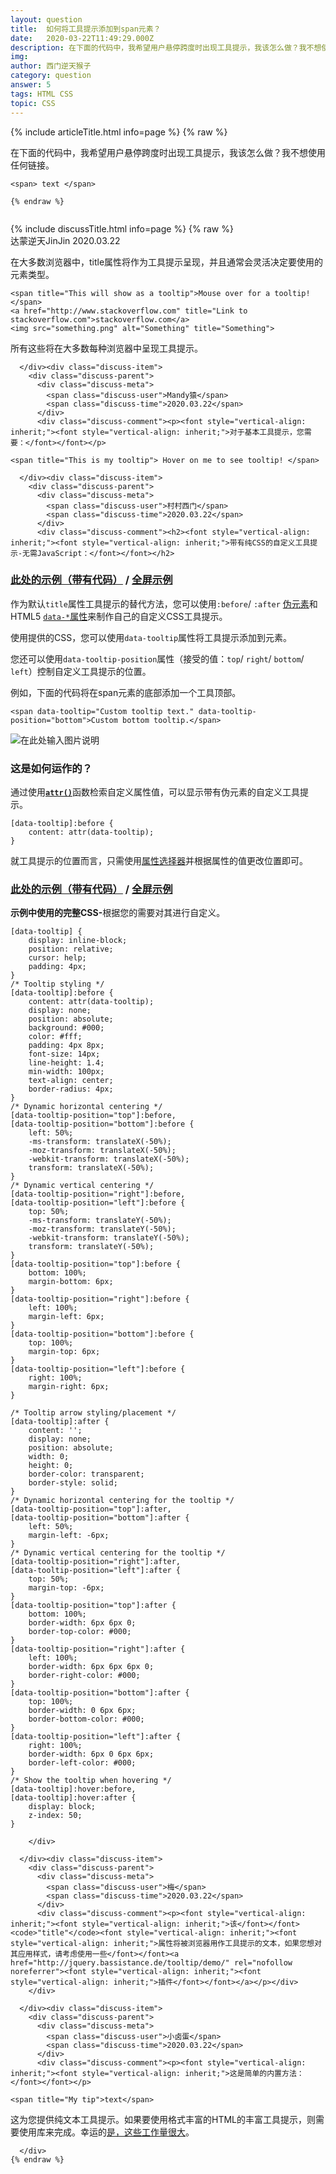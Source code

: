 ```yaml
---
layout: question
title:  如何将工具提示添加到span元素？
date:   2020-03-22T11:49:29.000Z
description: 在下面的代码中，我希望用户悬停跨度时出现工具提示，我该怎么做？我不想使用任何链接。<span> text </span>...
img: 
author: 西门逆天猴子
category: question
answer: 5
tags: HTML CSS
topic: CSS
---
```

<div class="article-root">
  <div class="article">
    {% include articleTitle.html info=page %}
    {% raw %}
    <div class="article-content"><p><font style="vertical-align: inherit;"><font style="vertical-align: inherit;">在下面的代码中，我希望用户悬停跨度时出现工具提示，我该怎么做？</font><font style="vertical-align: inherit;">我不想使用任何链接。</font></font></p>

<pre><code>&lt;span&gt; text &lt;/span&gt;
</code></pre></div>
    {% endraw %}
  </div>
  <p style="height: 0;width:0;overflow: hidden;"> 第2555篇《如何将工具提示添加到span元素？》来自Winter(https://github.com/aiyld/aiyld.github.io)的站点</p>
  <div class="discuss-wrapper">
    {% include discussTitle.html info=page %}
    {% raw %}
    <div class="discuss-item">
        <div class="discuss-parent">
          <div class="discuss-meta">
            <span class="discuss-user">达蒙逆天JinJin</span>
            <span class="discuss-time">2020.03.22</span>
          </div>
          <div class="discuss-comment"><p><font style="vertical-align: inherit;"><font style="vertical-align: inherit;">在大多数浏览器中，title属性将作为工具提示呈现，并且通常会灵活决定要使用的元素类型。</font></font></p>

<pre><code>&lt;span title="This will show as a tooltip"&gt;Mouse over for a tooltip!&lt;/span&gt;<font></font>
&lt;a href="http://www.stackoverflow.com" title="Link to stackoverflow.com"&gt;stackoverflow.com&lt;/a&gt;<font></font>
&lt;img src="something.png" alt="Something" title="Something"&gt;<font></font>
</code></pre>

<p><font style="vertical-align: inherit;"><font style="vertical-align: inherit;">所有这些将在大多数每种浏览器中呈现工具提示。 </font></font></p></div>
        </div>
        
      </div><div class="discuss-item">
        <div class="discuss-parent">
          <div class="discuss-meta">
            <span class="discuss-user">Mandy猿</span>
            <span class="discuss-time">2020.03.22</span>
          </div>
          <div class="discuss-comment"><p><font style="vertical-align: inherit;"><font style="vertical-align: inherit;">对于基本工具提示，您需要：</font></font></p>

<p></p><div class="snippet" data-lang="js" data-hide="false" data-console="true" data-babel="false">
<div class="snippet-code">
<pre class="snippet-code-html lang-html prettyprint-override"><code>&lt;span title="This is my tooltip"&gt; Hover on me to see tooltip! &lt;/span&gt;</code></pre>
</div>
</div>
<p></p></div>
        </div>
        
      </div><div class="discuss-item">
        <div class="discuss-parent">
          <div class="discuss-meta">
            <span class="discuss-user">村村西门</span>
            <span class="discuss-time">2020.03.22</span>
          </div>
          <div class="discuss-comment"><h2><font style="vertical-align: inherit;"><font style="vertical-align: inherit;">带有纯CSS的自定义工具提示-无需JavaScript：</font></font></h2>

<h3><a href="http://jsfiddle.net/8nnwytbL/" rel="noreferrer"><font style="vertical-align: inherit;"><font style="vertical-align: inherit;">此处的示例（带有代码）</font></font></a><font style="vertical-align: inherit;"><font style="vertical-align: inherit;"> / </font></font><a href="http://jsfiddle.net/8nnwytbL/show" rel="noreferrer"><font style="vertical-align: inherit;"><font style="vertical-align: inherit;">全屏示例</font></font></a></h3>

<p><font style="vertical-align: inherit;"><font style="vertical-align: inherit;">作为默认</font></font><code>title</code><font style="vertical-align: inherit;"><font style="vertical-align: inherit;">属性工具提示</font><font style="vertical-align: inherit;">的替代方法</font><font style="vertical-align: inherit;">，您可以使用</font></font><code>:before</code><font style="vertical-align: inherit;"><font style="vertical-align: inherit;">/ </font></font><code>:after</code> <a href="https://developer.mozilla.org/en-US/docs/Web/CSS/Pseudo-elements" rel="noreferrer"><font style="vertical-align: inherit;"><font style="vertical-align: inherit;">伪元素</font></font></a><font style="vertical-align: inherit;"><font style="vertical-align: inherit;">和HTML5 </font></font><a href="https://developer.mozilla.org/en-US/docs/Web/Guide/HTML/Using_data_attributes" rel="noreferrer"><code>data-*</code><font style="vertical-align: inherit;"><font style="vertical-align: inherit;">属性</font></font></a><font style="vertical-align: inherit;"><font style="vertical-align: inherit;">来制作自己的自定义CSS工具提示</font><font style="vertical-align: inherit;">。</font></font></p>

<p><font style="vertical-align: inherit;"><font style="vertical-align: inherit;">使用提供的CSS，您可以使用</font></font><code>data-tooltip</code><font style="vertical-align: inherit;"><font style="vertical-align: inherit;">属性</font><font style="vertical-align: inherit;">将工具提示添加到元素</font><font style="vertical-align: inherit;">。</font></font></p>

<p><font style="vertical-align: inherit;"><font style="vertical-align: inherit;">您还可以使用</font></font><code>data-tooltip-position</code><font style="vertical-align: inherit;"><font style="vertical-align: inherit;">属性（接受的值：</font></font><code>top</code><font style="vertical-align: inherit;"><font style="vertical-align: inherit;">/ </font></font><code>right</code><font style="vertical-align: inherit;"><font style="vertical-align: inherit;">/ </font></font><code>bottom</code><font style="vertical-align: inherit;"><font style="vertical-align: inherit;">/ </font></font><code>left</code><font style="vertical-align: inherit;"><font style="vertical-align: inherit;">）</font><font style="vertical-align: inherit;">控制自定义工具提示的位置</font><font style="vertical-align: inherit;">。</font></font></p>

<p><font style="vertical-align: inherit;"><font style="vertical-align: inherit;">例如，下面的代码将在span元素的底部添加一个工具顶部。</font></font></p>

<pre><code>&lt;span data-tooltip="Custom tooltip text." data-tooltip-position="bottom"&gt;Custom bottom tooltip.&lt;/span&gt;
</code></pre>

<p><img src="https://i.stack.imgur.com/t6DjL.png" alt="在此处输入图片说明"></p>

<h3><font style="vertical-align: inherit;"><font style="vertical-align: inherit;">这是如何运作的？</font></font></h3>

<p><font style="vertical-align: inherit;"><font style="vertical-align: inherit;">通过使用</font></font><a href="https://developer.mozilla.org/en-US/docs/Web/CSS/attr" rel="noreferrer"><strong><code>attr()</code></strong></a><font style="vertical-align: inherit;"><font style="vertical-align: inherit;">函数</font><font style="vertical-align: inherit;">检索自定义属性值，可以显示带有伪元素的自定义工具提示</font><font style="vertical-align: inherit;">。</font></font></p>

<pre><code>[data-tooltip]:before {<font></font>
    content: attr(data-tooltip);<font></font>
}<font></font>
</code></pre>

<p><font style="vertical-align: inherit;"><font style="vertical-align: inherit;">就工具提示的位置而言，只需使用</font></font><a href="https://developer.mozilla.org/en-US/docs/Web/CSS/Attribute_selectors" rel="noreferrer"><font style="vertical-align: inherit;"><font style="vertical-align: inherit;">属性选择器</font></font></a><font style="vertical-align: inherit;"><font style="vertical-align: inherit;">并根据属性的值更改位置即可。</font></font></p>

<h3><a href="http://jsfiddle.net/8nnwytbL/" rel="noreferrer"><font style="vertical-align: inherit;"><font style="vertical-align: inherit;">此处的示例（带有代码）</font></font></a><font style="vertical-align: inherit;"><font style="vertical-align: inherit;"> / </font></font><a href="http://jsfiddle.net/8nnwytbL/show" rel="noreferrer"><font style="vertical-align: inherit;"><font style="vertical-align: inherit;">全屏示例</font></font></a></h3>

<p><strong><font style="vertical-align: inherit;"><font style="vertical-align: inherit;">示例中使用的完整CSS-</font></font></strong><font style="vertical-align: inherit;"><font style="vertical-align: inherit;">根据您的需要对其进行自定义。</font></font></p>

<pre><code>[data-tooltip] {<font></font>
    display: inline-block;<font></font>
    position: relative;<font></font>
    cursor: help;<font></font>
    padding: 4px;<font></font>
}<font></font>
/* Tooltip styling */<font></font>
[data-tooltip]:before {<font></font>
    content: attr(data-tooltip);<font></font>
    display: none;<font></font>
    position: absolute;<font></font>
    background: #000;<font></font>
    color: #fff;<font></font>
    padding: 4px 8px;<font></font>
    font-size: 14px;<font></font>
    line-height: 1.4;<font></font>
    min-width: 100px;<font></font>
    text-align: center;<font></font>
    border-radius: 4px;<font></font>
}<font></font>
/* Dynamic horizontal centering */<font></font>
[data-tooltip-position="top"]:before,<font></font>
[data-tooltip-position="bottom"]:before {<font></font>
    left: 50%;<font></font>
    -ms-transform: translateX(-50%);<font></font>
    -moz-transform: translateX(-50%);<font></font>
    -webkit-transform: translateX(-50%);<font></font>
    transform: translateX(-50%);<font></font>
}<font></font>
/* Dynamic vertical centering */<font></font>
[data-tooltip-position="right"]:before,<font></font>
[data-tooltip-position="left"]:before {<font></font>
    top: 50%;<font></font>
    -ms-transform: translateY(-50%);<font></font>
    -moz-transform: translateY(-50%);<font></font>
    -webkit-transform: translateY(-50%);<font></font>
    transform: translateY(-50%);<font></font>
}<font></font>
[data-tooltip-position="top"]:before {<font></font>
    bottom: 100%;<font></font>
    margin-bottom: 6px;<font></font>
}<font></font>
[data-tooltip-position="right"]:before {<font></font>
    left: 100%;<font></font>
    margin-left: 6px;<font></font>
}<font></font>
[data-tooltip-position="bottom"]:before {<font></font>
    top: 100%;<font></font>
    margin-top: 6px;<font></font>
}<font></font>
[data-tooltip-position="left"]:before {<font></font>
    right: 100%;<font></font>
    margin-right: 6px;<font></font>
}<font></font>
<font></font>
/* Tooltip arrow styling/placement */<font></font>
[data-tooltip]:after {<font></font>
    content: '';<font></font>
    display: none;<font></font>
    position: absolute;<font></font>
    width: 0;<font></font>
    height: 0;<font></font>
    border-color: transparent;<font></font>
    border-style: solid;<font></font>
}<font></font>
/* Dynamic horizontal centering for the tooltip */<font></font>
[data-tooltip-position="top"]:after,<font></font>
[data-tooltip-position="bottom"]:after {<font></font>
    left: 50%;<font></font>
    margin-left: -6px;<font></font>
}<font></font>
/* Dynamic vertical centering for the tooltip */<font></font>
[data-tooltip-position="right"]:after,<font></font>
[data-tooltip-position="left"]:after {<font></font>
    top: 50%;<font></font>
    margin-top: -6px;<font></font>
}<font></font>
[data-tooltip-position="top"]:after {<font></font>
    bottom: 100%;<font></font>
    border-width: 6px 6px 0;<font></font>
    border-top-color: #000;<font></font>
}<font></font>
[data-tooltip-position="right"]:after {<font></font>
    left: 100%;<font></font>
    border-width: 6px 6px 6px 0;<font></font>
    border-right-color: #000;<font></font>
}<font></font>
[data-tooltip-position="bottom"]:after {<font></font>
    top: 100%;<font></font>
    border-width: 0 6px 6px;<font></font>
    border-bottom-color: #000;<font></font>
}<font></font>
[data-tooltip-position="left"]:after {<font></font>
    right: 100%;<font></font>
    border-width: 6px 0 6px 6px;<font></font>
    border-left-color: #000;<font></font>
}<font></font>
/* Show the tooltip when hovering */<font></font>
[data-tooltip]:hover:before,<font></font>
[data-tooltip]:hover:after {<font></font>
    display: block;<font></font>
    z-index: 50;<font></font>
}<font></font>
</code></pre></div>
        </div>
        
      </div><div class="discuss-item">
        <div class="discuss-parent">
          <div class="discuss-meta">
            <span class="discuss-user">梅</span>
            <span class="discuss-time">2020.03.22</span>
          </div>
          <div class="discuss-comment"><p><font style="vertical-align: inherit;"><font style="vertical-align: inherit;">该</font></font><code>"title"</code><font style="vertical-align: inherit;"><font style="vertical-align: inherit;">属性将被浏览器用作工具提示的文本，如果您想对其应用样式，请考虑使用一些</font></font><a href="http://jquery.bassistance.de/tooltip/demo/" rel="nofollow noreferrer"><font style="vertical-align: inherit;"><font style="vertical-align: inherit;">插件</font></font></a></p></div>
        </div>
        
      </div><div class="discuss-item">
        <div class="discuss-parent">
          <div class="discuss-meta">
            <span class="discuss-user">小卤蛋</span>
            <span class="discuss-time">2020.03.22</span>
          </div>
          <div class="discuss-comment"><p><font style="vertical-align: inherit;"><font style="vertical-align: inherit;">这是简单的内置方法：</font></font></p>

<pre><code>&lt;span title="My tip"&gt;text&lt;/span&gt;
</code></pre>

<p><font style="vertical-align: inherit;"><font style="vertical-align: inherit;">这为您提供纯文本工具提示。</font><font style="vertical-align: inherit;">如果要使用格式丰富的HTML的丰富工具提示，则需要使用库来完成。</font><font style="vertical-align: inherit;">幸运的</font></font><a href="http://www.webdesignbooth.com/15-jquery-plugins-to-create-an-user-friendly-tooltip/" rel="noreferrer"><font style="vertical-align: inherit;"><font style="vertical-align: inherit;">是，这些工作量很大</font></font></a><font style="vertical-align: inherit;"><font style="vertical-align: inherit;">。</font></font></p></div>
        </div>
        
      </div>
    {% endraw %}
  </div>
<div>
